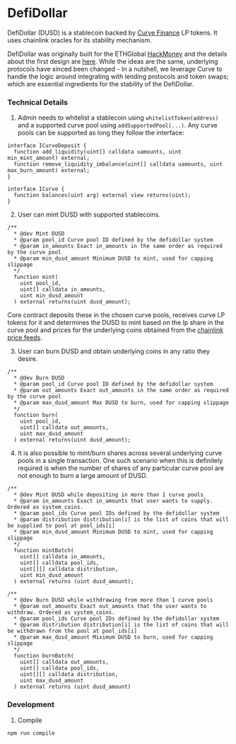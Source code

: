 # DefiDollar

DefiDollar (DUSD) is a stablecoin backed by [Curve Finance](https://www.curve.fi/) LP tokens. It uses chainlink oracles for its stability mechanism.

DefiDollar was originally built for the ETHGlobal [HackMoney](https://hackathon.money/) and the details about the first design are [here](https://medium.com/@atvanguard/introducing-defidollar-742e30be9780). While the ideas are the same, underlying protocols have sinced been changed - In a nutshell, we leverage Curve to handle the logic around integrating with lending protocols and token swaps; which are essential ingredients for the stability of the DefiDollar.

### Technical Details

1. Admin needs to whitelist a stablecoin using `whitelistToken(address)` and a supported curve pool using `addSupportedPool(...)`. Any curve pools can be supported as long they follow the interface:
```
interface ICurveDeposit {
  function add_liquidity(uint[] calldata uamounts, uint min_mint_amount) external;
  function remove_liquidity_imbalance(uint[] calldata uamounts, uint max_burn_amount) external;
}

interface ICurve {
  function balances(uint arg) external view returns(uint);
}

```

2. User can mint DUSD with supported stablecoins.
```
/**
  * @dev Mint DUSD
  * @param pool_id Curve pool ID defined by the defidollar system
  * @param in_amounts Exact in_amounts in the same order as required by the curve pool
  * @param min_dusd_amount Minimum DUSD to mint, used for capping slippage
  */
  function mint(
    uint pool_id,
    uint[] calldata in_amounts,
    uint min_dusd_amount
  ) external returns(uint dusd_amount);
```
Core contract deposits these in the chosen curve pools, receives curve LP tokens for it and determines the DUSD to mint based on the lp share in the curve pool and prices for the underlying coins obtained from the [chainlink price feeds](https://feeds.chain.link/).

3. User can burn DUSD and obtain underlying coins in any ratio they desire.
```
/**
  * @dev Burn DUSD
  * @param pool_id Curve pool ID defined by the defidollar system
  * @param out_amounts Exact out_amounts in the same order as required by the curve pool
  * @param max_dusd_amount Max DUSD to burn, used for capping slippage
  */
  function burn(
    uint pool_id,
    uint[] calldata out_amounts,
    uint max_dusd_amount
  ) external returns(uint dusd_amount);
```

4. It is also possible to mint/burn shares across several underlying curve pools in a single transaction. One such scenario when this is definitely required is when the number of shares of any particular curve pool are not enough to burn a large amount of DUSD.
```
/**
  * @dev Mint DUSD while depositing in more than 1 curve pools
  * @param in_amounts Exact in_amounts that user wants to supply. Ordered as system_coins.
  * @param pool_ids Curve pool IDs defined by the defidollar system
  * @param distribution distribution[i] is the list of coins that will be supplied to pool at pool_ids[i]
  * @param min_dusd_amount Minimum DUSD to mint, used for capping slippage
  */
  function mintBatch(
    uint[] calldata in_amounts,
    uint[] calldata pool_ids,
    uint[][] calldata distribution,
    uint min_dusd_amount
  ) external returns (uint dusd_amount);

/**
  * @dev Burn DUSD while withdrawing from more than 1 curve pools
  * @param out_amounts Exact out_amounts that the user wants to withdraw. Ordered as system_coins.
  * @param pool_ids Curve pool IDs defined by the defidollar system
  * @param distribution distribution[i] is the list of coins that will be withdrawn from the pool at pool_ids[i]
  * @param max_dusd_amount Miximum DUSD to burn, used for capping slippage
  */
  function burnBatch(
    uint[] calldata out_amounts,
    uint[] calldata pool_ids,
    uint[][] calldata distribution,
    uint max_dusd_amount
  ) external returns (uint dusd_amount)
```

### Development
1. Compile
```
npm run compile
```
